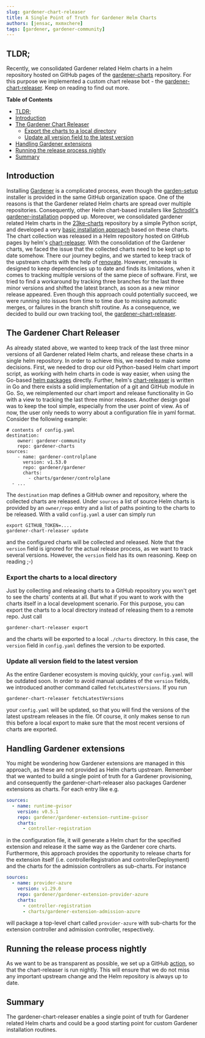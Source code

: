 ```yaml
---
slug: gardener-chart-releaser
title: A Single Point of Truth for Gardener Helm Charts
authors: [jensac, mxmxchere]
tags: [gardener, gardener-community]
---
```


## TLDR;
Recently, we consolidated Gardener related Helm charts in a helm repository hosted on GitHub pages of the [gardener-charts](https://github.com/gardener-community/gardener-charts) repository.
For this purpose we implemented a custom chart release bot - the [gardener-chart-releaser](https://github.com/gardener-community/gardener-chart-releaser).
Keep on reading to find out more.

<!-- markdown-toc start - Don't edit this section. Run M-x markdown-toc-refresh-toc -->
**Table of Contents**

- [TLDR;](#tldr)
- [Introduction](#introduction)
- [The Gardener Chart Releaser](#the-gardener-chart-releaser)
	- [Export the charts to a local directory](#export-the-charts-to-a-local-directory)
	- [Update all version field to the latest version](#update-all-version-field-to-the-latest-version)
- [Handling Gardener extensions](#handling-gardener-extensions)
- [Running the release process nightly](#running-the-release-process-nightly)
- [Summary](#summary)

<!-- markdown-toc end -->

## Introduction
Installing [Gardener](https://github.com/gardener/gardener) is a complicated process, even though the [garden-setup](https://github.com/gardener/garden-setup) installer is provided in the same GitHub organization space. One of the reasons is that the Gardener related Helm charts are spread over multiple repositories.
Consequently, other Helm chart-based installers like [Schrodit's](https://github.com/schrodit/gardener-installation) [gardener-installation](https://github.com/schrodit/gardener-installation) popped up.
Moreover, we consolidated gardener related Helm charts in the [23ke-charts](https://github.com/23technologies/23ke-charts) repository by a simple Python script, and developed a very [basic installation approach](https://github.com/23technologies/23ke-charts/tree/main/hack/gardener-from-helmcharts) based on these charts.
The chart collection was released in a Helm repository hosted on GitHub pages by helm's [chart-releaser](https://github.com/helm/chart-releaser).
With the consolidation of the Gardener charts, we faced the issue that the collected charts need to be kept up to date somehow.
There our journey begins, and we started to keep track of the upstream charts with the help of [renovate](https://github.com/renovatebot/renovate).
However, renovate is designed to keep dependencies up to date and finds its limitations, when it comes to tracking multiple versions of the same piece of software.
First, we tried to find a workaround by tracking three branches for the last three minor versions and shifted the latest branch, as soon as a new minor release appeared.
Even though this approach could potentially succeed, we were running into issues from time to time due to missing automatic merges, or failures in the branch shift routine.
As a consequence, we decided to build our own tracking tool, the [gardener-chart-releaser](https://github.com/gardener-community/gardener-chart-releaser).

## The Gardener Chart Releaser
As already stated above, we wanted to keep track of the last three minor versions of all Gardener related Helm charts, and release these charts in a single helm repository.
In order to achieve this, we needed to make some decisions.
First, we needed to drop our old Python-based Helm chart import script, as working with helm charts in code is way easier, when using the Go-based [helm packages](https://github.com/helm/helm/tree/main/pkg) directly. Further, helm's [chart-releaser](https://github.com/helm/chart-releaser) is written in Go and there exists a solid implementation of a git and GitHub module in Go.
So, we reimplemented our chart import and release functionality in Go with a view to tracking the last three minor releases.
Another design goal was to keep the tool simple, especially from the user point of view.
As of now, the user only needs to worry about a configuration file in yaml format.
Consider the following example:
```
# contents of config.yaml
destination:
	owner: gardener-community
	repo: gardener-charts
sources:
	- name: gardener-controlplane
	  version: v1.53.0
	  repo: gardener/gardener
	  charts:
		- charts/gardener/controlplane
  - ...
```
The `destination` map defines a GitHub owner and repository, where the collected charts are released.
Under `sources` a list of source Helm charts is provided by an `owner/repo` entry and a list of paths pointing to the charts to be released.
With a valid `config.yaml` a user can simply run
```shell
export GITHUB_TOKEN=....
gardener-chart-releaser update
```
and the configured charts will be collected and released.
Note that the `version` field is ignored for the actual release process, as we want to track several versions.
However, the `version` field has its own reasoning. Keep on reading ;-)

### Export the charts to a local directory
Just by collecting and releasing charts to a GitHub repository you won't get to see the charts' contents at all.
But what if you want to work with the charts itself in a local development scenario.
For this purpose, you can export the charts to a local directory instead of releasing them to a remote repo.
Just call
```shell
gardener-chart-releaser export
```
and the charts will be exported to a local `./charts` directory.
In this case, the `version` field in `config.yaml` defines the version to be exported.

### Update all version field to the latest version
As the entire Gardener ecosystem is moving quickly, your `config.yaml` will be outdated soon.
In order to avoid manual updates of the `version` fields, we introduced another command called `fetchLatestVersions`.
If you run
```shell
gardener-chart-releaser fetchLatestVersions
```
your `config.yaml` will be updated, so that you will find the versions of the latest upstream releases in the file.
Of course, it only makes sense to run this before a local export to make sure that the most recent versions of charts are exported.

## Handling Gardener extensions
You might be wondering how Gardener extensions are managed in this approach, as these are not provided as Helm charts upstream.
Remember that we wanted to build a single point of truth for a Gardener provisioning, and consequently the gardener-chart-releaser also packages Gardener extensions as charts.
For each entry like e.g.
```yaml
sources:
  - name: runtime-gvisor
	version: v0.5.1
	repo: gardener/gardener-extension-runtime-gvisor
	charts:
	  - controller-registration
```
in the configuration file, it will generate a Helm chart for the specified extension and release it the same way as the Gardener core charts.
Furthermore, this approach provides the opportunity to release charts for the extension itself (i.e. controllerRegistration and controllerDeployment) and the charts for the admission controllers as sub-charts.
For instance
```yaml
sources:
  - name: provider-azure
	version: v1.29.0
	repo: gardener/gardener-extension-provider-azure
	charts:
	  - controller-registration
	  - charts/gardener-extension-admission-azure
```
will package a top-level chart called `provider-azure` with sub-charts for the extension controller and admission controller, respectively.

## Running the release process nightly
As we want to be as transparent as possible, we set up a GitHub [action](https://github.com/gardener-community/gardener-charts/actions), so that the chart-releaser is run nightly.
This will ensure that we do not miss any important upstream change and the Helm repository is always up to date.

## Summary
The gardener-chart-releaser enables a single point of truth for Gardener related Helm charts and could be a good starting point for custom Gardener installation routines.
